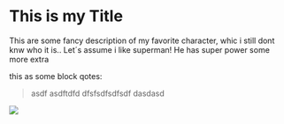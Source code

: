 # This is my Title

This are some fancy description of my favorite character, whic i still dont knw who it is..
Let´s assume i like superman!
He has super power
some more extra

this as some block qotes:
> asdf
> asdftdfd
> dfsfsdfsdfsdf
> dasdasd


<img src="https://de.wikipedia.org/wiki/Superman#/media/Datei:Superman_Logo.svg"/>

